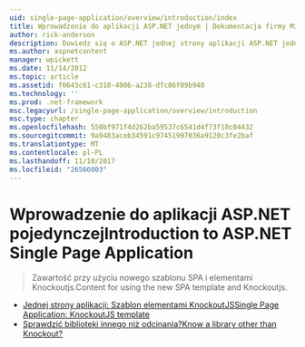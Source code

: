 ```yaml
---
uid: single-page-application/overview/introduction/index
title: Wprowadzenie do aplikacji ASP.NET jednym | Dokumentacja firmy Microsoft
author: rick-anderson
description: Dowiedz się o ASP.NET jednej strony aplikacji ASP.NET jednej strony aplikacji JEDNOSTRONICOWEJ pomaga tworzyć aplikacje, które zawierają istotne interakcyjne po stronie klienta...
ms.author: aspnetcontent
manager: wpickett
ms.date: 11/14/2012
ms.topic: article
ms.assetid: f0643c61-c310-4906-a238-dfc86f09b940
ms.technology: ''
ms.prod: .net-framework
msc.legacyurl: /single-page-application/overview/introduction
msc.type: chapter
ms.openlocfilehash: 550bf971f4d262ba59537c6541d4f73f18c04432
ms.sourcegitcommit: 9a9483aceb34591c97451997036a9120c3fe2baf
ms.translationtype: MT
ms.contentlocale: pl-PL
ms.lasthandoff: 11/10/2017
ms.locfileid: "26566003"
---
```

<a name="introduction-to-aspnet-single-page-application"></a><span data-ttu-id="a8674-103">Wprowadzenie do aplikacji ASP.NET pojedynczej</span><span class="sxs-lookup"><span data-stu-id="a8674-103">Introduction to ASP.NET Single Page Application</span></span>
====================
> <span data-ttu-id="a8674-104">Zawartość przy użyciu nowego szablonu SPA i elementami Knockoutjs.</span><span class="sxs-lookup"><span data-stu-id="a8674-104">Content for using the new SPA template and Knockoutjs.</span></span>


- [<span data-ttu-id="a8674-105">Jednej strony aplikacji: Szablon elementami KnockoutJS</span><span class="sxs-lookup"><span data-stu-id="a8674-105">Single Page Application: KnockoutJS template</span></span>](knockoutjs-template.md)
- [<span data-ttu-id="a8674-106">Sprawdzić biblioteki innego niż odcinania?</span><span class="sxs-lookup"><span data-stu-id="a8674-106">Know a library other than Knockout?</span></span>](other-libraries.md)
